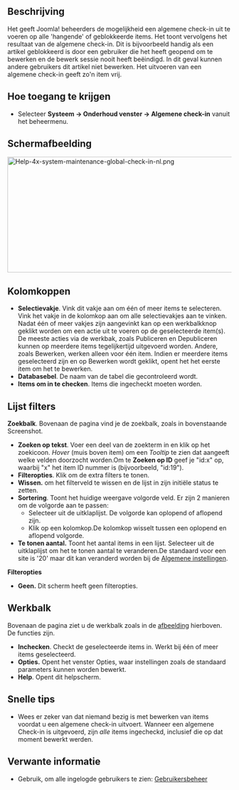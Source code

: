 <!-- Filename: Help4.x:Maintenance:_Global_Check-in / Display title: Onderhoud: Algemene check-in -->

## Beschrijving

Het geeft Joomla! beheerders de mogelijkheid een algemene check-in uit
te voeren op alle 'hangende' of geblokkeerde items. Het toont vervolgens
het resultaat van de algemene check-in. Dit is bijvoorbeeld handig als
een artikel geblokkeerd is door een gebruiker die het heeft geopend om
te bewerken en de bewerk sessie nooit heeft beëindigd. In dit geval
kunnen andere gebruikers dit artikel niet bewerken. Het uitvoeren van
een algemene check-in geeft zo'n item vrij.

## Hoe toegang te krijgen

- Selecteer **Systeem → Onderhoud venster → Algemene check-in**
  vanuit het beheermenu.

## Schermafbeelding

<img
src="https://docs.joomla.org/images/thumb/4/4a/Help-4x-system-maintenance-global-check-in-nl.png/800px-Help-4x-system-maintenance-global-check-in-nl.png"
decoding="async"
srcset="https://docs.joomla.org/images/thumb/4/4a/Help-4x-system-maintenance-global-check-in-nl.png/1200px-Help-4x-system-maintenance-global-check-in-nl.png 1.5x, https://docs.joomla.org/images/4/4a/Help-4x-system-maintenance-global-check-in-nl.png 2x"
data-file-width="1284" data-file-height="418" width="800" height="260"
alt="Help-4x-system-maintenance-global-check-in-nl.png" />

## Kolomkoppen

- **Selectievakje**. Vink dit vakje aan om één of meer items te
  selecteren. Vink het vakje in de kolomkop aan om alle selectievakjes
  aan te vinken. Nadat één of meer vakjes zijn aangevinkt kan op een
  werkbalkknop geklikt worden om een actie uit te voeren op de
  geselecteerde item(s). De meeste acties via de werkbak, zoals
  Publiceren en Depubliceren kunnen op meerdere items tegelijkertijd
  uitgevoerd worden. Andere, zoals Bewerken, werken alleen voor één
  item. Indien er meerdere items geselecteerd zijn en op Bewerken wordt
  geklikt, opent het het eerste item om het te bewerken.
- **Databasebel**. De naam van de tabel die gecontroleerd wordt.
- **Items om in te checken**. Items die ingecheckt moeten worden.

## Lijst filters

**Zoekbalk**. Bovenaan de pagina vind je de zoekbalk, zoals in
bovenstaande Screenshot.

- **Zoeken op tekst**. Voer een deel van de zoekterm in en klik op het
  zoekicoon. *Hover* (muis boven item) om een *Tooltip* te zien dat
  aangeeft welke velden doorzocht worden.Om te **Zoeken op ID** geef je
  "id:x" op, waarbij "x" het item ID nummer is (bijvoorbeeld, "id:19").
- **Filteropties**. Klik om de extra filters te tonen.
- **Wissen.** om het filterveld te wissen en de lijst in zijn initiële
  status te zetten.
- **Sortering**. Toont het huidige weergave volgorde veld. Er zijn 2
  manieren om de volgorde aan te passen:
  - Selecteer uit de uitklaplijst. De volgorde kan oplopend of aflopend
    zijn.
  - Klik op een kolomkop.De kolomkop wisselt tussen een oplopend en
    aflopend volgorde.
- **Te tonen aantal.** Toont het aantal items in een lijst. Selecteer
  uit de uitklaplijst om het te tonen aantal te veranderen.De standaard
  voor een site is '20' maar dit kan veranderd worden bij de [Algemene
  instellingen](https://docs.joomla.org/Help4.x:Site_Global_Configuration/nl#defaultlistlimit "Special:MyLanguage/Help4.x:Site Global Configuration/nl").

**Filteropties**

- **Geen.** Dit scherm heeft geen filteropties.

## Werkbalk

Bovenaan de pagina ziet u de werkbalk zoals in de
[afbeelding](#Schermafbeelding) hierboven. De functies zijn.

- **Inchecken**. Checkt de geselecteerde items in. Werkt bij één of meer
  items geselecteerd.
- **Opties.** Opent het venster Opties, waar instellingen zoals de
  standaard parameters kunnen worden bewerkt.
- **Help**. Opent dit helpscherm.

## Snelle tips

- Wees er zeker van dat niemand bezig is met bewerken van items voordat
  u een algemene check-in uitvoert. Wanneer een algemene Check-in is
  uitgevoerd, zijn *alle* items ingecheckd, inclusief die op dat moment
  bewerkt werden.

## Verwante informatie

- Gebruik, om alle ingelogde gebruikers te zien:
  [Gebruikersbeheer](https://docs.joomla.org/Help4.x:Users/nl "Help4.x:Users/nl")
